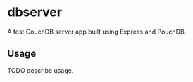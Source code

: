 dbserver
===

A test CouchDB server app built using Express and PouchDB.

Usage
---

TODO describe usage.

